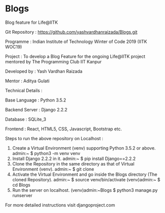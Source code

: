 # Blogs
Blog feature for Life@IITK

Git Repository : https://github.com/yashvardhanraizada/Blogs.git

Programme : Indian Institute of Technology Winter of Code 2019 (IITK WOC19)

Project : To develop a Blog Feature for the ongoing Life@IITK project mentored by The Programming Club IIT Kanpur

Developed by : Yash Vardhan Raizada

Mentor : Aditya Gulati

Technical Details :

Base Language : Python 3.5.2

Backend Server : Django 2.2.2

Database : SQLite_3

Frontend : React, HTML5, CSS, Javascript, Bootstrap etc.

Steps to run the above repository on Localhost :
1. Create a Virtual Environment (venv) supporting Python 3.5.2 or above.
	admin:~ $ python3 -m venv venv
2. Install Django 2.2.2 in it.
	admin:~ $ pip install Django==2.2.2
3. Clone the Repository in the same directory as that of Virtual Environment (venv).
	admin:~ $ git clone <URL>
4. Activate the Virtual Environment and go inside the Blogs directory (The cloned Repository).
	admin:~ $ source venv/bin/activate
	(venv)admin:~ $ cd Blogs
5. Run the server on localhost.
	(venv)admin:~Blogs $ python3 manage.py runserver

For more detailed instructions visit djangoproject.com

